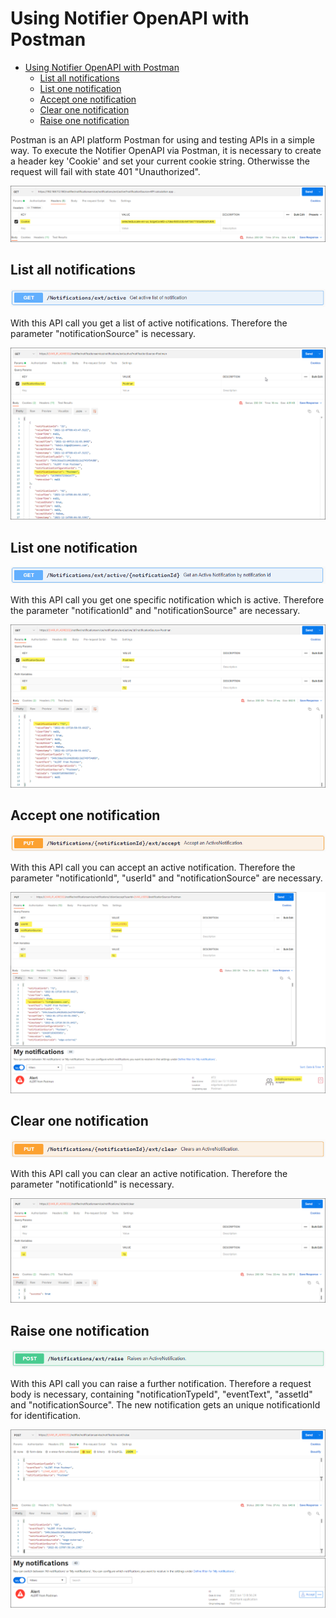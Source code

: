 # Using Notifier OpenAPI with Postman

- [Using Notifier OpenAPI with Postman](#using-notifier-openapi-with-postman)
  - [List all notifications](#list-all-notifications)
  - [List one notification](#list-one-notification)
  - [Accept one notification](#accept-one-notification)
  - [Clear one notification](#clear-one-notification)
  - [Raise one notification](#raise-one-notification)

Postman is an API platform Postman for using and testing APIs in a simple way. To execute the Notifier OpenAPI via Postman, it is necessary to create a header key 'Cookie' and set your current cookie string. Otherwisse the request will fail with state 401 "Unauthorized".

![postman_header](/docs/graphics/postman_header.png)

## List all notifications

![api_get_all](/docs/graphics/api_get_all.png)

With this API call you get a list of active notifications. Therefore the parameter "notificationSource" is necessary.

![postman_get_all](/docs/graphics/postman_get_all.png)

## List one notification

![api_get_one](/docs/graphics/api_get_one.png)

With this API call you get one specific notification which is active. Therefore the parameter "notificationId" and "notificationSource" are necessary.

![postman_get_one](/docs/graphics/postman_get_one.png)

## Accept one notification

![api_accept](/docs/graphics/api_accept.png)

With this API call you can accept an active notification. Therefore the parameter "notificationId", "userId" and "notificationSource" are necessary.

![postman_accept](/docs/graphics/postman_accept.png)

## Clear one notification

![api_clear](/docs/graphics/api_clear.png)

With this API call you can clear an active notification.  Therefore the parameter "notificationId" is necessary.

![postman_clear](/docs/graphics/postman_clear.png)

## Raise one notification

![api_raise](/docs/graphics/api_raise.png)

With this API call you can raise a further notification. Therefore a request body is necessary, containing "notificationTypeId", "eventText", "assetId" and "notificationSource". The new notification gets an unique notificationId for identification.

![postman_raise](/docs/graphics/postman_raise.png)
